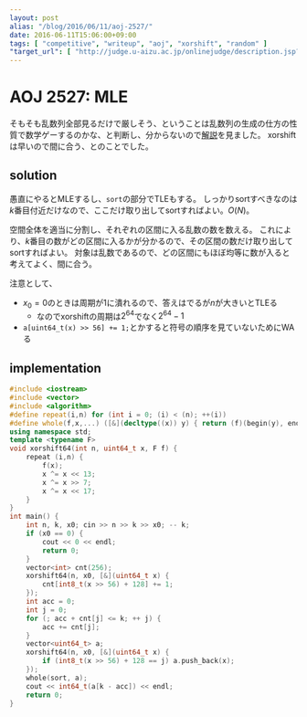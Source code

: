 ```yaml
---
layout: post
alias: "/blog/2016/06/11/aoj-2527/"
date: 2016-06-11T15:06:00+09:00
tags: [ "competitive", "writeup", "aoj", "xorshift", "random" ]
"target_url": [ "http://judge.u-aizu.ac.jp/onlinejudge/description.jsp?id=2527" ]
---
```


# AOJ 2527: MLE

そもそも乱数列全部見るだけで厳しそう、ということは乱数列の生成の仕方の性質で数学ゲーするのかな、と判断し、分からないので[解説](http://algoogle.hadrori.jp/aoj/2527/)を見ました。
xorshiftは早いので間に合う、とのことでした。

## solution

愚直にやるとMLEするし、`sort`の部分でTLEもする。
しっかりsortすべきなのは$k$番目付近だけなので、ここだけ取り出してsortすればよい。$O(N)$。

空間全体を適当に分割し、それぞれの区間に入る乱数の数を数える。
これにより、$k$番目の数がどの区間に入るかが分かるので、その区間の数だけ取り出してsortすればよい。
対象は乱数であるので、どの区間にもほぼ均等に数が入ると考えてよく、間に合う。

注意として、

-   $x_0 = 0$のときは周期が$1$に潰れるので、答えはでるが$n$が大きいとTLEる
    -   なのでxorshiftの周期は$2^{64}$でなく$2^{64}-1$
-   `a[uint64_t(x) >> 56] += 1;`とかすると符号の順序を見ていないためにWAる

## implementation

``` c++
#include <iostream>
#include <vector>
#include <algorithm>
#define repeat(i,n) for (int i = 0; (i) < (n); ++(i))
#define whole(f,x,...) ([&](decltype((x)) y) { return (f)(begin(y), end(y), ## __VA_ARGS__); })(x)
using namespace std;
template <typename F>
void xorshift64(int n, uint64_t x, F f) {
    repeat (i,n) {
        f(x);
        x ^= x << 13;
        x ^= x >> 7;
        x ^= x << 17;
    }
}
int main() {
    int n, k, x0; cin >> n >> k >> x0; -- k;
    if (x0 == 0) {
        cout << 0 << endl;
        return 0;
    }
    vector<int> cnt(256);
    xorshift64(n, x0, [&](uint64_t x) {
        cnt[int8_t(x >> 56) + 128] += 1;
    });
    int acc = 0;
    int j = 0;
    for (; acc + cnt[j] <= k; ++ j) {
        acc += cnt[j];
    }
    vector<uint64_t> a;
    xorshift64(n, x0, [&](uint64_t x) {
        if (int8_t(x >> 56) + 128 == j) a.push_back(x);
    });
    whole(sort, a);
    cout << int64_t(a[k - acc]) << endl;
    return 0;
}
```
